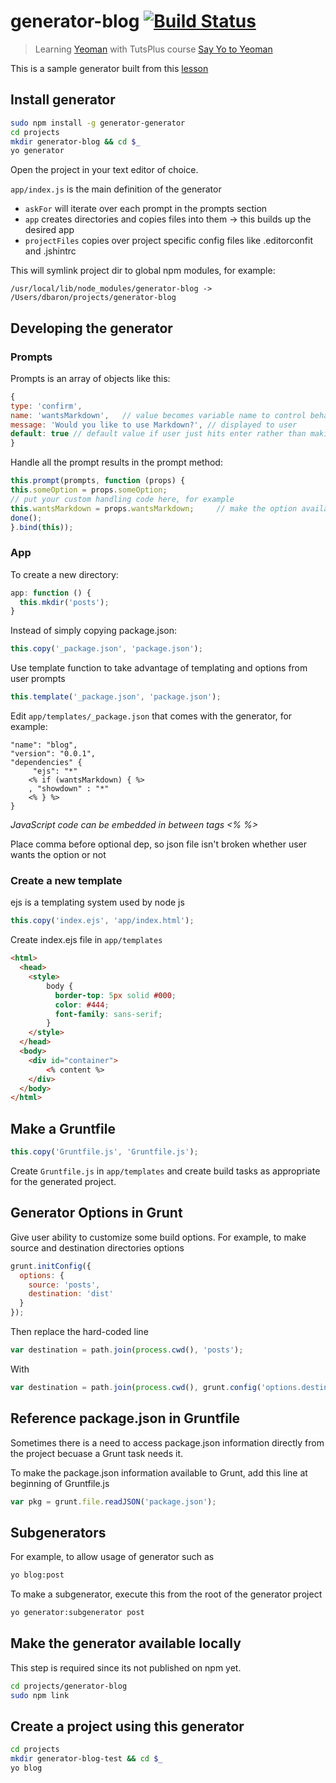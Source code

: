 # generator-blog [![Build Status](https://secure.travis-ci.org/danielabar/generator-blog.png?branch=master)](https://travis-ci.org/danielabar/generator-blog)

> Learning [Yeoman](http://yeoman.io) with TutsPlus course [Say Yo to Yeoman](https://courses.tutsplus.com/courses/say-yo-to-yeoman)

This is a sample generator built from this [lesson](https://courses.tutsplus.com/courses/say-yo-to-yeoman/lessons/generators)

## Install generator

  ```bash
  sudo npm install -g generator-generator
  cd projects
  mkdir generator-blog && cd $_
  yo generator
  ```

Open the project in your text editor of choice.

`app/index.js` is the main definition of the generator

* `askFor` will iterate over each prompt in the prompts section
* `app` creates directories and copies files into them -> this builds up the desired app
* `projectFiles` copies over project specific config files like .editorconfit and .jshintrc


This will symlink project dir to global npm modules, for example:

  ```
  /usr/local/lib/node_modules/generator-blog -> /Users/dbaron/projects/generator-blog
  ```

## Developing the generator

### Prompts

Prompts is an array of objects like this:

  ```javascript
  {
  type: 'confirm',
  name: 'wantsMarkdown',   // value becomes variable name to control behaviour
  message: 'Would you like to use Markdown?', // displayed to user
  default: true // default value if user just hits enter rather than making explicit selection
  }
  ```

Handle all the prompt results in the prompt method:

  ```javascript
  this.prompt(prompts, function (props) {
  this.someOption = props.someOption;
  // put your custom handling code here, for example
  this.wantsMarkdown = props.wantsMarkdown;     // make the option available to scope of ENTIRE generator
  done();
  }.bind(this));
  ```

### App

To create a new directory:

  ```javascript
  app: function () {
    this.mkdir('posts');
  }
  ```

Instead of simply copying package.json:

  ```javascript
  this.copy('_package.json', 'package.json');
  ```

Use template function to take advantage of templating and options from user prompts

  ```javascript
  this.template('_package.json', 'package.json');
  ```

Edit `app/templates/_package.json` that comes with the generator, for example:

  ```
  "name": "blog",
  "version": "0.0.1",
  "dependencies" {
       "ejs": "*"
      <% if (wantsMarkdown) { %>
      , "showdown" : "*"
      <% } %>
  }
  ```

_JavaScript code can be embedded in between tags <% %>_

Place comma before optional dep, so json file isn't broken whether user wants the option or not

### Create a new template
ejs is a templating system used by node js

  ```javascript
  this.copy('index.ejs', 'app/index.html');
  ```

Create index.ejs file in `app/templates`

  ```html
  <html>
    <head>
      <style>
          body {
            border-top: 5px solid #000;
            color: #444;
            font-family: sans-serif;
          }
      </style>
    </head>
    <body>
      <div id="container">
          <% content %>
      </div>
    </body>
  </html>
  ```

## Make a Gruntfile

  ```javascript
  this.copy('Gruntfile.js', 'Gruntfile.js');
  ```

Create `Gruntfile.js` in `app/templates` and create build tasks as appropriate for the generated project.

## Generator Options in Grunt

Give user ability to customize some build options.
For example, to make source and destination directories options

  ```javascript
  grunt.initConfig({
    options: {
      source: 'posts',
      destination: 'dist'
    }
  });
  ```
Then replace the hard-coded line

  ```javascript
  var destination = path.join(process.cwd(), 'posts');
  ```

With

  ```javascript
  var destination = path.join(process.cwd(), grunt.config('options.destination'));
  ```

## Reference package.json in Gruntfile

Sometimes there is a need to access package.json information directly from the project becuase a Grunt task needs it.

To make the package.json information available to Grunt, add this line at beginning of Gruntfile.js

  ```javascript
  var pkg = grunt.file.readJSON('package.json');
  ```

## Subgenerators

For example, to allow usage of generator such as

  ```bash
  yo blog:post
  ```

To make a subgenerator, execute this from the root of the generator project

  ```bash
  yo generator:subgenerator post
  ```

## Make the generator available locally

This step is required since its not published on npm yet.

  ```bash
  cd projects/generator-blog
  sudo npm link
  ```

## Create a project using this generator

  ```bash
  cd projects
  mkdir generator-blog-test && cd $_
  yo blog
  ```